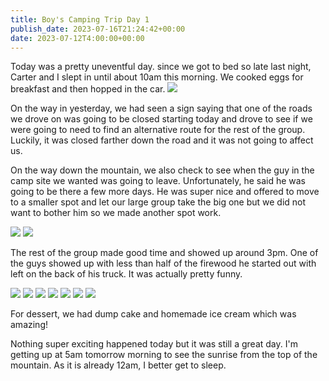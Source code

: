 ```yaml
---
title: Boy's Camping Trip Day 1
publish_date: 2023-07-16T21:24:42+00:00
date: 2023-07-12T4:00:00+00:00
---
```


Today was a pretty uneventful day. since we got to bed so late last night, Carter and I slept in until about 10am this morning. We cooked eggs for breakfast and then hopped in the car.
![](https://static.lukebouch.com/posts/2023-boys-camping-trip-day-01/luke-cooking-eggs.jpg)

On the way in yesterday, we had seen a sign saying that one of the roads we drove on was going to be closed starting today and drove to see if we were going to need to find an alternative route for the rest of the group. Luckily, it was closed farther down the road and it was not going to affect us.

On the way down the mountain, we also check to see when the guy in the camp site we wanted was going to leave. Unfortunately, he said he was going to be there a few more days. He was super nice and offered to move to a smaller spot and let our large group take the big one but we did not want to bother him so we made another spot work.

![](https://static.lukebouch.com/posts/2023-boys-camping-trip-day-01/campsite.jpg)
![](https://static.lukebouch.com/posts/2023-boys-camping-trip-day-01/teardrop-setup-at-campsite.jpg)

The rest of the group made good time and showed up around 3pm. One of the guys showed up with less than half of the firewood he started out with left on the back of his truck. It was actually pretty funny.

![](https://static.lukebouch.com/posts/2023-boys-camping-trip-day-01/tents-set-up.jpg)
![](https://static.lukebouch.com/posts/2023-boys-camping-trip-day-01/setting-up-canopy.jpg)
![](https://static.lukebouch.com/posts/2023-boys-camping-trip-day-01/carson-b.jpg)
![](https://static.lukebouch.com/posts/2023-boys-camping-trip-day-01/seth-c.jpg)
![](https://static.lukebouch.com/posts/2023-boys-camping-trip-day-01/carter-c.jpg)
![](https://static.lukebouch.com/posts/2023-boys-camping-trip-day-01/guys-sitting-near-fire.jpg)
![](https://static.lukebouch.com/posts/2023-boys-camping-trip-day-01/campsite-at-night-from-across-the-river.jpg)

For dessert, we had dump cake and homemade ice cream which was amazing!

Nothing super exciting happened today but it was still a great day. I'm getting up at 5am tomorrow morning to see the sunrise from the top of the mountain. As it is already 12am, I better get to sleep.
